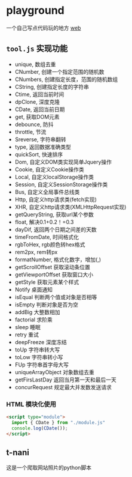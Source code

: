 # playground

一个自己写点代码玩的地方
[web](https://jiankang-li.github.io/playground/)

## `tool.js` 实现功能

+ unique,
数组去重
+ CNumber,
创建一个指定范围的随机数
+ CNumbers,
创建指定长度，范围的随机数组
+ CString,
创建指定长度的字符串
+ Ctime,
返回当前时间
+ dpClone,
深度克隆
+ CDate,
返回当前日期
+ get,
获取DOM元素
+ debounce,
防抖
+ throttle,
节流
+ Sreverse,
字符串翻转
+ type,
返回数据准确类型
+ quickSort,
快速排序
+ Dom,
自定义DOM类实现简单Jquery操作
+ Cookie,
自定义Cookie操作类
+ Local,
自定义localStorage操作类
+ Session,
自定义SessionStorage操作类
+ Bus,
自定义全局事件总线类
+ Http,
自定义http请求类(fetch实现)
+ XHR,
自定义http请求类(XMLHttpRequest实现)
+ getQueryString,
获取url某个参数
+ float,
解决0.1+0.2！=0.3
+ dayDif,
返回两个日期之间差的天数
+ timeFromDate,
时间格式化
+ rgbToHex,
rgb颜色转hex格式
+ rem2px,
rem转px
+ formatNumber,
格式化数字，增加(,)
+ getScrollOffset
获取滚动条位置
+ getViewportOffset
获取窗口大小
+ getStyle
获取元素某个样式
+ Notify
桌面通知
+ isEqual
判断两个值或对象是否相等
+ isEmpty
判断对象是否为空
+ addBig
大整数相加
+ factorial
求阶乘
+ sleep
睡眠
+ retry
重试
+ deepFreeze
深度冻结
+ toUp
字符串转大写
+ toLow
字符串转小写
+ FUp
字符串首字母大写
+ uniqueArrayObject
对象数组去重
+ getFirsLastDay
返回当月第一天和最后一天
+ concurRequest
规定最大并发数发送请求

### HTML 模块化使用

```HTML
<script type="module">
  import { CDate } from "./module.js"
  console.log(CDate());
</script>
```

## t-nani

这是一个爬取网站照片的python脚本
